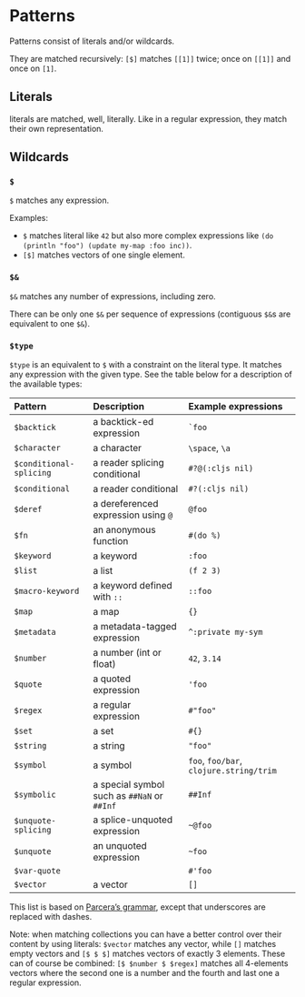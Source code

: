# Patterns

Patterns consist of literals and/or wildcards.

They are matched recursively: `[$]` matches `[[1]]` twice; once on `[[1]]` and once on `[1]`.

## Literals

literals are matched, well, literally. Like in a regular expression, they match their own representation.

## Wildcards
### `$`

`$` matches any expression.

Examples:
* `$` matches literal like `42` but also more complex expressions like `(do (println "foo") (update my-map :foo inc))`.
* `[$]` matches vectors of one single element.

### `$&`

`$&` matches any number of expressions, including zero.

There can be only one `$&` per sequence of expressions (contiguous `$&`s are
equivalent to one `$&`).

### `$type`

`$type` is an equivalent to `$` with a constraint on the literal type. It
matches any expression with the given type. See the table below for a
description of the available types:

| Pattern | Description | Example expressions |
|:---     | :---        | :---                |
| `$backtick` | a backtick-ed expression | `` `foo `` |
| `$character` | a character | `\space`, `\a` |
| `$conditional-splicing` | a reader splicing conditional | `#?@(:cljs nil)` |
| `$conditional` | a reader conditional | `#?(:cljs nil)` |
| `$deref` | a dereferenced expression using `@` | `@foo` |
| `$fn` | an anonymous function | `#(do %)` |
| `$keyword` | a keyword | `:foo` |
| `$list` | a list | `(f 2 3)` |
| `$macro-keyword` | a keyword defined with `::` | `::foo` |
| `$map` | a map | `{}` |
| `$metadata` | a metadata-tagged expression | `^:private my-sym` |
| `$number` | a number (int or float) | `42`, `3.14` |
| `$quote` | a quoted expression | `'foo` |
| `$regex` | a regular expression | `#"foo"` |
| `$set` | a set | `#{}` |
| `$string` | a string | `"foo"` |
| `$symbol` | a symbol | `foo`, `foo/bar`, `clojure.string/trim` |
| `$symbolic` | a special symbol such as `##NaN` or `##Inf` | `##Inf` |
| `$unquote-splicing` | a splice-unquoted expression | `~@foo` |
| `$unquote` | an unquoted expression | `~foo` |
| `$var-quote` | | `#'foo` |
| `$vector` | a vector | `[]` |

This list is based on [Parcera’s grammar][pg], except that underscores are replaced with dashes.

[pg]: https://github.com/carocad/parcera/blob/83cd988e69116b67c620c099f78b693ac5e37233/src/Clojure.g4

Note: when matching collections you can have a better control over their content by using literals:
`$vector` matches any vector, while `[]` matches empty vectors and `[$ $ $]` matches vectors of exactly
3 elements. These can of course be combined: `[$ $number $ $regex]` matches all 4-elements vectors where
the second one is a number and the fourth and last one a regular expression.
